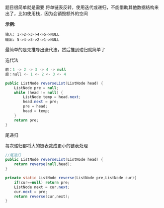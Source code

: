 题目很简单就是需要 将单链表反转，使用迭代或递归，不能借助其他数据结构来出了，比如使用栈，因为会销毁额外的空间

**示例:**

```
输入: 1->2->3->4->5->NULL
输出: 5->4->3->2->1->NULL
```

最简单的是先推导出迭代法，然后推到递归就简单了

迭代法 

```java
前：1 -> 2 -> 3 -> 4 -> null
后：null <- 1 <- 2 <- 3 <- 4
```

```java
public ListNode reverseList(ListNode head) {
    ListNode pre = null;
    while (head != null) {
        ListNode temp = head.next;
        head.next = pre;
        pre = head;
        head = temp;
    }
    return pre;
}
```

尾递归

每次递归都将大的链表裁成更小的链表处理

```java
//尾递归
public ListNode reverseList(ListNode head) {
    return reverse(null,head);
}

private static ListNode reverse(ListNode pre,ListNode cur){
    if(cur==null) return pre;
    ListNode next = cur.next;
    cur.next = pre;
    return reverse(cur,next);
}
```





